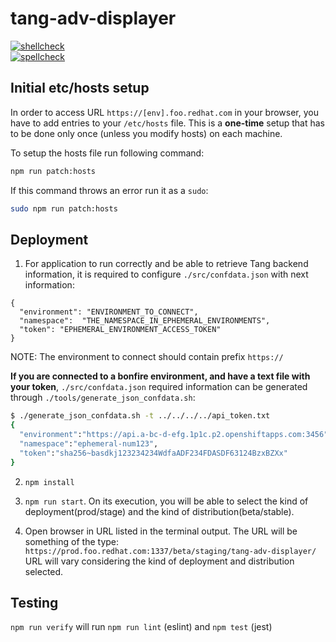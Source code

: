 # tang-adv-displayer
[![shellcheck](https://github.com/dee-hms/tang-adv-displayer/actions/workflows/shellcheck.yaml/badge.svg)](https://github.com/dee-hms/tang-adv-displayer/actions/workflows/shellcheck.yaml)\
[![spellcheck](https://github.com/dee-hms/tang-adv-displayer/actions/workflows/spellcheck.yaml/badge.svg)](https://github.com/dee-hms/tang-adv-displayer/actions/workflows/spellcheck.yaml)

## Initial etc/hosts setup

In order to access URL `https://[env].foo.redhat.com` in your browser, you have to add entries to your `/etc/hosts` file. This is a **one-time** setup that has to be done only once (unless you modify hosts) on each machine.

To setup the hosts file run following command:
```bash
npm run patch:hosts
```

If this command throws an error run it as a `sudo`:
```bash
sudo npm run patch:hosts
```

## Deployment

1. For application to run correctly and be able to retrieve Tang backend information, it is required to configure `./src/confdata.json` with next information:
```
{
  "environment": "ENVIRONMENT_TO_CONNECT",
  "namespace":  "THE_NAMESPACE_IN_EPHEMERAL_ENVIRONMENTS",
  "token": "EPHEMERAL_ENVIRONMENT_ACCESS_TOKEN"
}
```
NOTE: The environment to connect should contain prefix `https://`

**If you are connected to a bonfire environment, and have a text file with your token**, `./src/confdata.json` required information can be generated through `./tools/generate_json_confdata.sh`:

```bash
$ ./generate_json_confdata.sh -t ../../../../api_token.txt 
{
  "environment":"https://api.a-bc-d-efg.1p1c.p2.openshiftapps.com:3456",
  "namespace":"ephemeral-num123",
  "token":"sha256~basdkj123234234WdfaADF234FDASDF63124BzxBZXx"
}
```

2. ```npm install```

3. ```npm run start```. On its execution, you will be able to select the kind of deployment(prod/stage) and the kind of distribution(beta/stable).

4. Open browser in URL listed in the terminal output. The URL will be something of the type:
```https://prod.foo.redhat.com:1337/beta/staging/tang-adv-displayer/```
URL will vary considering the kind of deployment and distribution selected.

## Testing

`npm run verify` will run `npm run lint` (eslint) and `npm test` (jest)
